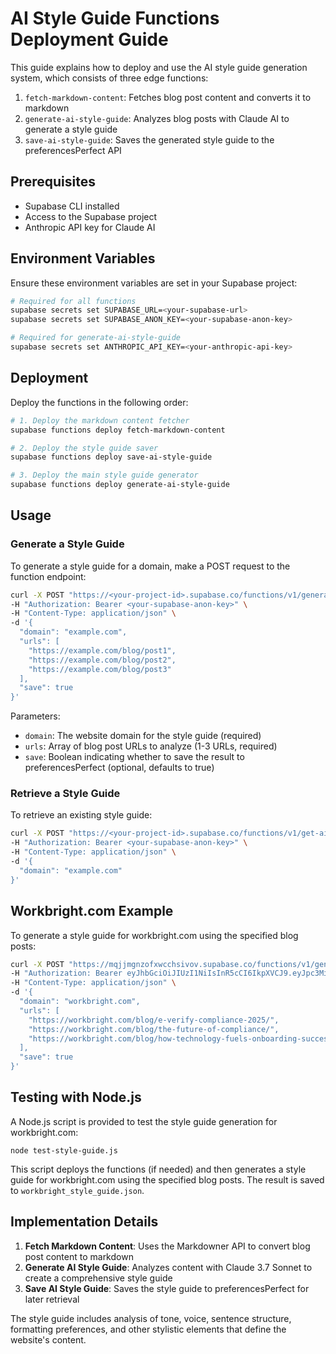 # AI Style Guide Functions Deployment Guide

This guide explains how to deploy and use the AI style guide generation system, which consists of three edge functions:

1. `fetch-markdown-content`: Fetches blog post content and converts it to markdown
2. `generate-ai-style-guide`: Analyzes blog posts with Claude AI to generate a style guide
3. `save-ai-style-guide`: Saves the generated style guide to the preferencesPerfect API

## Prerequisites

- Supabase CLI installed
- Access to the Supabase project
- Anthropic API key for Claude AI

## Environment Variables

Ensure these environment variables are set in your Supabase project:

```bash
# Required for all functions
supabase secrets set SUPABASE_URL=<your-supabase-url>
supabase secrets set SUPABASE_ANON_KEY=<your-supabase-anon-key>

# Required for generate-ai-style-guide
supabase secrets set ANTHROPIC_API_KEY=<your-anthropic-api-key>
```

## Deployment

Deploy the functions in the following order:

```bash
# 1. Deploy the markdown content fetcher
supabase functions deploy fetch-markdown-content

# 2. Deploy the style guide saver
supabase functions deploy save-ai-style-guide

# 3. Deploy the main style guide generator
supabase functions deploy generate-ai-style-guide
```

## Usage

### Generate a Style Guide

To generate a style guide for a domain, make a POST request to the function endpoint:

```bash
curl -X POST "https://<your-project-id>.supabase.co/functions/v1/generate-ai-style-guide" \
-H "Authorization: Bearer <your-supabase-anon-key>" \
-H "Content-Type: application/json" \
-d '{
  "domain": "example.com",
  "urls": [
    "https://example.com/blog/post1",
    "https://example.com/blog/post2",
    "https://example.com/blog/post3"
  ],
  "save": true
}'
```

Parameters:
- `domain`: The website domain for the style guide (required)
- `urls`: Array of blog post URLs to analyze (1-3 URLs, required)
- `save`: Boolean indicating whether to save the result to preferencesPerfect (optional, defaults to true)

### Retrieve a Style Guide

To retrieve an existing style guide:

```bash
curl -X POST "https://<your-project-id>.supabase.co/functions/v1/get-ai-style-guide" \
-H "Authorization: Bearer <your-supabase-anon-key>" \
-H "Content-Type: application/json" \
-d '{
  "domain": "example.com"
}'
```

## Workbright.com Example

To generate a style guide for workbright.com using the specified blog posts:

```bash
curl -X POST "https://mqjjmgnzofxwcchsivov.supabase.co/functions/v1/generate-ai-style-guide" \
-H "Authorization: Bearer eyJhbGciOiJIUzI1NiIsInR5cCI6IkpXVCJ9.eyJpc3MiOiJzdXBhYmFzZSIsInJlZiI6Im1xampuZ256b2Z4d2NjaHNpdm92Iiwicm9sZSI6ImFub24iLCJpYXQiOjE3MDg2MDUwMTUsImV4cCI6MjAyNDE4MTAxNX0.1SmWZvlSLGBNRoeReglMoNwPb4D--8fUSgL3K3U6rU0" \
-H "Content-Type: application/json" \
-d '{
  "domain": "workbright.com",
  "urls": [
    "https://workbright.com/blog/e-verify-compliance-2025/",
    "https://workbright.com/blog/the-future-of-compliance/", 
    "https://workbright.com/blog/how-technology-fuels-onboarding-success/"
  ],
  "save": true
}'
```

## Testing with Node.js

A Node.js script is provided to test the style guide generation for workbright.com:

```
node test-style-guide.js
```

This script deploys the functions (if needed) and then generates a style guide for workbright.com using the specified blog posts. The result is saved to `workbright_style_guide.json`.

## Implementation Details

1. **Fetch Markdown Content**: Uses the Markdowner API to convert blog post content to markdown
2. **Generate AI Style Guide**: Analyzes content with Claude 3.7 Sonnet to create a comprehensive style guide
3. **Save AI Style Guide**: Saves the style guide to preferencesPerfect for later retrieval

The style guide includes analysis of tone, voice, sentence structure, formatting preferences, and other stylistic elements that define the website's content.